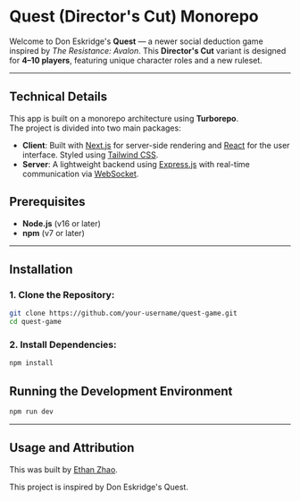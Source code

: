 # Quest (Director's Cut) Monorepo

Welcome to Don Eskridge's **Quest** — a newer social deduction game inspired by _The Resistance: Avalon_. This **Director's Cut** variant is designed for **4–10 players**, featuring unique character roles and a new ruleset.

---

## Technical Details

This app is built on a monorepo architecture using **Turborepo**.  
The project is divided into two main packages:

- **Client**: Built with [Next.js](https://nextjs.org/) for server-side rendering and [React](https://reactjs.org/) for the user interface. Styled using [Tailwind CSS](https://tailwindcss.com/).
- **Server**: A lightweight backend using [Express.js](https://expressjs.com/) with real-time communication via [WebSocket](https://developer.mozilla.org/en-US/docs/Web/API/WebSockets_API).

## Prerequisites

- **Node.js** (v16 or later)
- **npm** (v7 or later)

---

## Installation

### 1. Clone the Repository:

```bash
git clone https://github.com/your-username/quest-game.git
cd quest-game
```

### 2. Install Dependencies:

```bash
npm install
```

## Running the Development Environment

```bash
npm run dev
```

---

## Usage and Attribution

This was built by [Ethan Zhao](https://ethanxyzhao.com).

This project is inspired by Don Eskridge's Quest.
